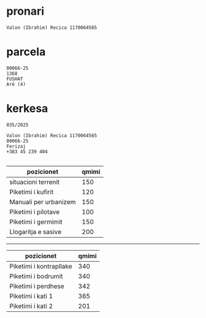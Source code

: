 # pronari
```
Valon (Ibrahim) Recica 1170064565

```
# parcela

```
00066-25
1368
FUSHAT
Arë (4)

```
# kerkesa
```
035/2025

Valon (Ibrahim) Recica 1170064565
00066-25
Ferizaj
+383 45 239 404


```


| pozicionet | qmimi |
| -------------- | --------------- |
| situacioni terrenit | 150 |
| Piketimi i kufirit | 120 |
| Manuali per urbanizem | 150 |
| Piketimi i pilotave | 100 |
| Piketimi i germimit | 150 |
| Llogaritja e sasive | 200 |
--------------------------------


| pozicionet | qmimi |
| -------------- | --------------- |
| Piketimi i kontrapllake | 340 |
| Piketimi i bodrumit     | 340 |
| Piketimi i perdhese     | 342 |
| Piketimi i kati 1       |365 |
| Piketimi i kati 2       |201 |

